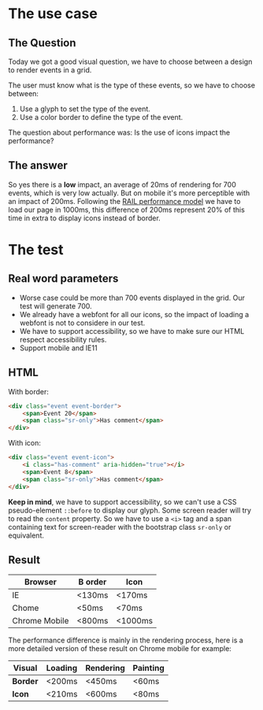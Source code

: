 # The use case

## The Question
Today we got a good visual question, we have to choose between a design to render events in a grid.

The user must know what is the type of these events, so we have to choose between:

 1. Use a glyph to set the type of the event.
 2. Use a color border to define the type of the event. 

The question about performance was: Is the use of icons impact the performance?

## The answer
So yes there is a **low** impact, an average of 20ms of rendering for 700 events, which is very low actually. 
But on mobile it's more perceptible with an impact of 200ms.
Following the [RAIL performance model](https://developers.google.com/web/tools/profile-performance/evaluate-performance/rail?hl=en) we have to load our page in 1000ms, this difference of 200ms represent 20% of this time in extra to display icons instead of border.

# The test

## Real word parameters

 - Worse case could be more than 700 events displayed in the grid. Our test will generate 700.
 - We already have a webfont for all our icons, so the impact of loading a webfont is not to considere in our test.
 - We have to support accessibility, so we have to make sure our HTML respect accessibility rules.
 - Support mobile and IE11

## HTML

With border:

``` HTML
<div class="event event-border">	
	<span>Event 20</span>
	<span class="sr-only">Has comment</span>
</div>
```
    
With icon:

``` HTML
<div class="event event-icon">
	<i class="has-comment" aria-hidden="true"></i>
	<span>Event 8</span>
	<span class="sr-only">Has comment</span>
</div>
```

**Keep in mind**, we have to support accessibility, so we can't use a CSS pseudo-element `::before` to display our glyph. Some screen reader will try to read the `content` property. So we have to use a `<i>` tag and a span containing text for screen-reader with the bootstrap class `sr-only` or equivalent.

## Result

|  Browser    |	B order  | 	Icon  |
|-------------|----------|--------|
|      IE     |  <130ms  | <170ms |
|     Chome   |  <50ms   |  <70ms |
|Chrome Mobile|  <800ms  | <1000ms|


The performance difference is mainly in the rendering process, here is a more detailed version of these result on Chrome mobile for example: 

|   Visual   | Loading | Rendering | Painting |
|------------|---------|-----------|----------|
| **Border** | <200ms  | <450ms    | <60ms    | 
| **Icon**   | <210ms  | <600ms    | <80ms    |

